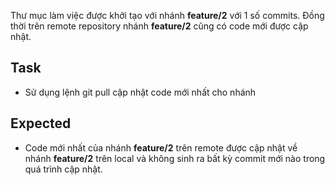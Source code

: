 Thư mục làm việc được khởi tạo với nhánh **feature/2** với 1 số commits.
Đồng thời trên remote repository nhánh **feature/2** cũng có code mới được cập nhật.

## Task
- Sử dụng lệnh git pull cập nhật code mới nhất cho nhánh

## Expected
- Code mới nhất của nhánh **feature/2** trên remote được cập nhật về nhánh **feature/2** trên local và không sinh ra bất kỳ commit mới nào trong quá trình cập nhật.
